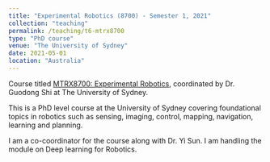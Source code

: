 ```yaml
---
title: "Experimental Robotics (8700) - Semester 1, 2021"
collection: "teaching"
permalink: /teaching/t6-mtrx8700
type: "PhD course"
venue: "The University of Sydney"
date: 2021-05-01
location: "Australia"
---
```


Course titled [MTRX8700: Experimental Robotics](https://www.sydney.edu.au/units/MTRX8700), coordinated by Dr. Guodong Shi at The University of Sydney.

This is a PhD level course at the University of Sydney covering foundational topics in robotics such as sensing, imaging, control, mapping, navigation, learning and planning.

I am a co-coordinator for the course along with Dr. Yi Sun.
I am handling the module on Deep learning for Robotics.